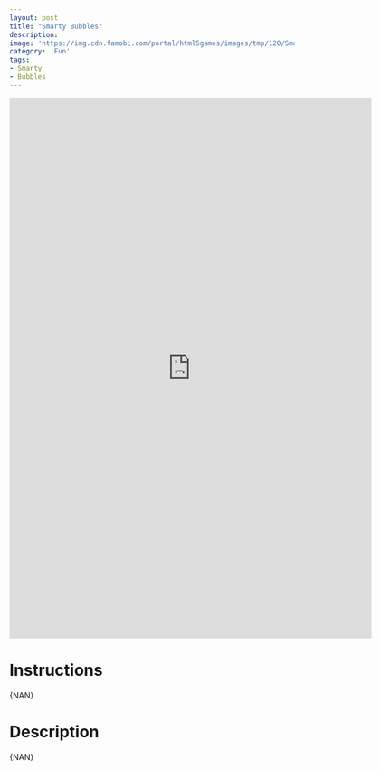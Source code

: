 ```yaml
---
layout: post
title: "Smarty Bubbles"
description:  
image: 'https://img.cdn.famobi.com/portal/html5games/images/tmp/120/SmartyBubbles20160620Teaser.jpg?v=0.2-88b001d1'
category: 'Fun'
tags:
- Smarty
- Bubbles
---
```


<div>
<iframe src="https://play.famobi.com/smarty-bubbles" width="640" height="955" data-aspect-ratio="0.67" src="" frameborder="0"></iframe>
</div>

# Instructions

{NAN}

# Description

{NAN}
